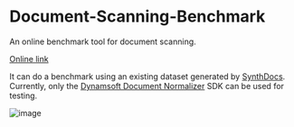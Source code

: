 # Document-Scanning-Benchmark

An online benchmark tool for document scanning.

[Online link](https://tony-xlh.github.io/Document-Scanning-Benchmark/)

It can do a benchmark using an existing dataset generated by [SynthDocs](https://github.com/tony-xlh/SynthDocs/). Currently, only the [Dynamsoft Document Normalizer](https://www.dynamsoft.com/document-normalizer/overview/) SDK can be used for testing.

![image](https://github.com/user-attachments/assets/66bd5d88-459b-46ad-97a3-5e9a29e7aa77)


